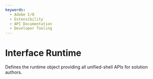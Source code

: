```yaml
---
keywords:
  - Adobe I/O
  - Extensibility
  - API Documentation
  - Developer Tooling
---
```


# Interface Runtime

Defines the runtime object providing all unified-shell APIs for solution authors.
